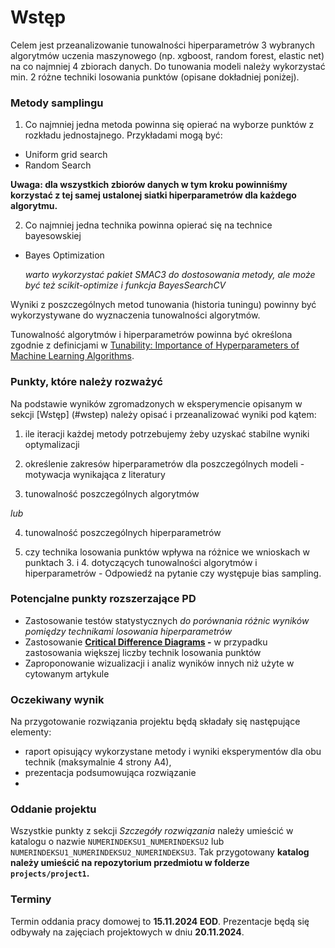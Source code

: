 # Wstęp

Celem jest przeanalizowanie tunowalności hiperparametrów 3 wybranych algorytmów uczenia maszynowego (np. xgboost, random forest, elastic net) na co najmniej 4 zbiorach danych. Do tunowania modeli należy wykorzystać min. 2 różne techniki losowania punktów (opisane dokładniej poniżej).

### Metody samplingu

1.  Co najmniej jedna metoda powinna się opierać na wyborze punktów z rozkładu jednostajnego. Przykładami mogą być:

-   Uniform grid search
-   Random Search

  **Uwaga: dla wszystkich zbiorów danych w tym kroku powinniśmy korzystać z tej samej ustalonej siatki hiperparametrów dla każdego algorytmu.**

2.  Co najmniej jedna technika powinna opierać się na technice bayesowskiej

-   Bayes Optimization
    
    _warto wykorzystać pakiet SMAC3 do dostosowania metody, ale może być też scikit-optimize i funkcja BayesSearchCV_
    

Wyniki z poszczególnych metod tunowania (historia tuningu) powinny być wykorzystywane do wyznaczenia tunowalności algorytmów.

Tunowalność algorytmów i hiperparametrów powinna być określona zgodnie z definicjami w [Tunability: Importance of Hyperparameters of Machine Learning Algorithms](https://jmlr.org/papers/volume20/18-444/18-444.pdf).



### Punkty, które należy rozważyć

Na podstawie wyników zgromadzonych w eksperymencie opisanym w sekcji [Wstęp] (#wstep) należy opisać i przeanalizować wyniki pod kątem: 

1.  ile iteracji każdej metody potrzebujemy żeby uzyskać stabilne wyniki optymalizacji
    
2.  określenie zakresów hiperparametrów dla poszczególnych modeli - motywacja wynikająca z literatury
    
3.  tunowalność poszczególnych algorytmów 

*lub* 

4. tunowalność poszczególnych hiperparametrów
        
5.  czy technika losowania punktów wpływa na różnice we wnioskach w punktach 3. i 4. dotyczących tunowalności algorytmów i hiperparametrów - Odpowiedź na pytanie czy występuje bias sampling.
    

### Potencjalne punkty rozszerzające PD

-   Zastosowanie testów statystycznych _do porównania różnic wyników pomiędzy technikami losowania hiperparametrów_
-   Zastosowanie **[Critical Difference Diagrams](https://github.com/hfawaz/cd-diagram#critical-difference-diagrams) -** w przypadku zastosowania większej liczby technik losowania punktów
-   Zaproponowanie wizualizacji i analiz wyników innych niż użyte w cytowanym artykule

### Oczekiwany wynik

Na przygotowanie rozwiązania projektu będą składały się następujące elementy:

-   raport opisujący wykorzystane metody i wyniki eksperymentów dla obu technik (maksymalnie 4 strony A4),
-   prezentacja podsumowująca rozwiązanie
-   
### Oddanie projektu

Wszystkie punkty z sekcji _Szczegóły rozwiązania_ należy umieścić w katalogu o nazwie `NUMERINDEKSU1_NUMERINDEKSU2` lub `NUMERINDEKSU1_NUMERINDEKSU2_NUMERINDEKSU3`. Tak przygotowany **katalog należy umieścić na repozytorium przedmiotu w folderze `projects/project1`.**

### Terminy 

Termin oddania pracy domowej to **15.11.2024 EOD**.
Prezentacje będą się odbywały na zajęciach projektowych w dniu **20.11.2024**.
